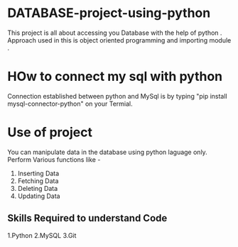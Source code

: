 # DATABASE-project-using-python 
This project is all about accessing you Database  with the help of python .
Approach used in this is object oriented programming and importing module .

# HOw to connect my sql with python 
Connection established between python and MySql is by typing
"pip install mysql-connector-python" on  your Termial. 
  

# Use of project
You can manipulate data in the database using python laguage only.
Perform Various functions like -
1. Inserting Data
2. Fetching Data
3. Deleting Data
4. Updating Data

## Skills Required to understand Code
1.Python
2.MySQL
3.Git

